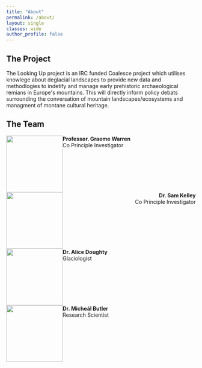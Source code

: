 ```yaml
---
title: "About"
permalink: /about/
layout: single
classes: wide
author_profile: false
---
```


## The Project

The Looking Up project is an IRC funded Coalesce project which utilises knowlege about deglacial landscapes to provide new data and methodlogies to indetify and manage early prehistoric archaeological remians in Europe's mountains. This will directly inform policy debats surrounding the conversation of mountain landscapes/ecosystems and managment of montane cultural heritage.

## The Team

<div style="clear: both;">
  <div style="float: left; margin-right 2em;">
    <img width = "150" height = "150" src="/min-web-template/assets/images/graeme.jpg" alt="">
  </div>
  <div>
    <p><b>Professor. Graeme Warren</b><br>Co Principle Investigator</p>
  </div>
</div>

<div style="clear: both;">
  <div style="float: left; margin-right 2em;">
    <img width = "150" height = "150" src="/min-web-template/assets/images/sam.jpg" alt="">
  </div>
  <div>
    <p style="text-align:right"><b>Dr. Sam Kelley</b><br>Co Principle Investigator</p>
  </div>
</div>

<div style="clear: both;">
  <div style="float: left; margin-right 2em;">
    <img width = "150" height = "150" src="/min-web-template/assets/images/alice.jpg" alt="">
  </div>
  <div>
    <p><b>Dr. Alice Doughty</b><br>Glaciologist</p>
  </div>
</div>

<div style="clear: both;">
  <div style="float: left; margin-right 2em;">
    <img width = "150" height = "150" src="/min-web-template/assets/images/micheal.jpg" alt="">
  </div>
  <div>
    <p><b>Dr. Micheál Butler</b><br>Research Scientist</p>
  </div>
</div>
